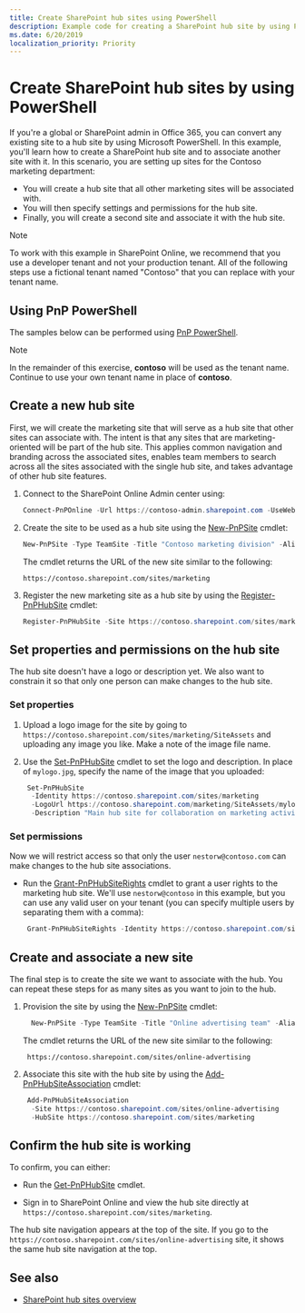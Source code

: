 ```yaml
---
title: Create SharePoint hub sites using PowerShell
description: Example code for creating a SharePoint hub site by using PowerShell.
ms.date: 6/20/2019
localization_priority: Priority
---
```


# Create SharePoint hub sites by using PowerShell

If you're a global or SharePoint admin in Office 365, you can convert any existing site to a hub site by using Microsoft PowerShell. In this example, you'll learn how to create a SharePoint hub site and to associate another site with it. In this scenario, you are setting up sites for the Contoso marketing department:
- You will create a hub site that all other marketing sites will be associated with.
- You will then specify settings and permissions for the hub site.
- Finally, you will create a second site and associate it with the hub site. 

> [!NOTE]
> To work with this example in SharePoint Online, we recommend that you use a developer tenant and not your production tenant. All of the following steps use a fictional tenant named "Contoso" that you can replace with your tenant name.

## Using PnP PowerShell

The samples below can be performed using [PnP PowerShell](https://www.powershellgallery.com/packages/SharePointPnPPowerShellOnline).

> [!NOTE]
> In the remainder of this exercise, **contoso** will be used as the tenant name. Continue to use your own tenant name in place of **contoso**.

## Create a new hub site

First, we will create the marketing site that will serve as a hub site that other sites can associate with. The intent is that any sites that are marketing-oriented will be part of the hub site. This applies common navigation and branding across the associated sites, enables team members to search across all the sites associated with the single hub site, and takes advantage of other hub site features.

1. Connect to the SharePoint Online Admin center using:

   ```powershell
   Connect-PnPOnline -Url https://contoso-admin.sharepoint.com -UseWebLogin
   ```

2. Create the site to be used as a hub site using the [New-PnPSite](https://docs.microsoft.com/powershell/module/sharepoint-pnp/new-pnpsite) cmdlet:

   ```powershell
   New-PnPSite -Type TeamSite -Title "Contoso marketing division" -Alias "marketing" -Description "Main site for collaboration for marketing teams at Contoso"
   ```

   The cmdlet returns the URL of the new site similar to the following:

   ```
   https://contoso.sharepoint.com/sites/marketing
   ```

3. Register the new marketing site as a hub site by using the [Register-PnPHubSite](https://docs.microsoft.com/powershell/module/sharepoint-online/register-spohubsite?view=sharepoint-ps) cmdlet:

   ```powershell
   Register-PnPHubSite -Site https://contoso.sharepoint.com/sites/marketing
   ```

## Set properties and permissions on the hub site

The hub site doesn't have a logo or description yet. We also want to constrain it so that only one person can make changes to the hub site.

### Set properties

1. Upload a logo image for the site by going to `https://contoso.sharepoint.com/sites/marketing/SiteAssets` and uploading any image you like. Make a note of the image file name. 

2. Use the [Set-PnPHubSite](https://docs.microsoft.com/powershell/module/sharepoint-pnp/set-pnphubsite) cmdlet to set the logo and description. In place of `mylogo.jpg`, specify the name of the image that you uploaded:

   ```powershell
    Set-PnPHubSite 
     -Identity https://contoso.sharepoint.com/sites/marketing 
     -LogoUrl https://contoso.sharepoint.com/marketing/SiteAssets/mylogo.jpg 
     -Description "Main hub site for collaboration on marketing activities across Contoso"
   ```

### Set permissions

Now we will restrict access so that only the user `nestorw@contoso.com` can make changes to the hub site associations.

- Run the [Grant-PnPHubSiteRights](https://docs.microsoft.com/powershell/module/sharepoint-pnp/grant-pnphubsiterights) cmdlet to grant a user rights to the marketing hub site. We'll use `nestorw@contoso` in this example, but you can use any valid user on your tenant (you can specify multiple users by separating them with a comma):

   ```powershell
    Grant-PnPHubSiteRights -Identity https://contoso.sharepoint.com/sites/marketing -Principals "nestorw@contoso" -Rights Join
   ```

## Create and associate a new site

The final step is to create the site we want to associate with the hub. You can repeat these steps for as many sites as you want to join to the hub.

1. Provision the site by using the [New-PnPSite](https://docs.microsoft.com/powershell/module/sharepoint-pnp/new-pnpsite) cmdlet:
    
   ```powershell
     New-PnPSite -Type TeamSite -Title "Online advertising team" -Alias "online-advertising" -Description "For collaboration on online advertising resources"     
   ```
    
   The cmdlet returns the URL of the new site similar to the following:
    
   ```
    https://contoso.sharepoint.com/sites/online-advertising
   ```
    
2. Associate this site with the hub site by using the [Add-PnPHubSiteAssociation](https://docs.microsoft.com/powershell/module/sharepoint-pnp/add-pnphubsiteassociation) cmdlet:
  
   ```powershell
    Add-PnPHubSiteAssociation 
     -Site https://contoso.sharepoint.com/sites/online-advertising 
     -HubSite https://contoso.sharepoint.com/sites/marketing 
   ```

## Confirm the hub site is working

To confirm, you can either:

- Run the [Get-PnPHubSite](https://docs.microsoft.com/powershell/module/sharepoint-pnp/get-pnphubsite) cmdlet.

- Sign in to SharePoint Online and view the hub site directly at `https://contoso.sharepoint.com/sites/marketing`. 

The hub site navigation appears at the top of the site. If you go to the `https://contoso.sharepoint.com/sites/online-advertising` site, it shows the same hub site navigation at the top.

## See also

- [SharePoint hub sites overview](hub-site-overview.md)
